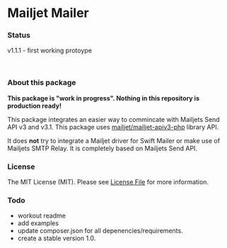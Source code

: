 # Mailjet Mailer

### Status

v1.1.1 - first working protoype

<br />

### About this package

**This package is "work in progress". Nothing in this repository is production ready!**

This package integrates an easier way to commincate with Mailjets
Send API v3 and v3.1. This package uses [mailjet/mailjet-apiv3-php](https://github.com/mailjet/mailjet-apiv3-php)
library API.

It does **not** try to integrate a Mailjet driver for Swift Mailer
or make use of Mailjets SMTP Relay. It is completely based on Mailjets
Send API.

### License

The MIT License (MIT). Please see [License File](https://github.com/wize-wiz/laravel-mailjet-mailer/blob/master/LICENSE.md) for more information.

### Todo
- workout readme
- add examples
- update composer.json for all depenencies/requirements.
- create a stable version 1.0.
